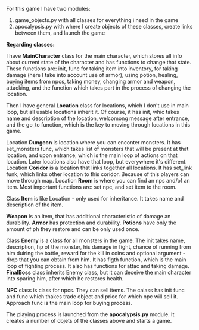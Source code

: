 For this game I have two modules:

1) game_objects.py with all classes for everything i need in the game
2) apocalypsis.py with where I create objects of these classes, create links between them, and launch the game

**Regarding classes:**

I have **MainCharacter** class for the main character, which stores all info about current state of the character and has functions to change that state.
These functions are: init, func for taking item into inventory, for taking damage (here I take into account use of armor), using potion, healing, buying items from npcs, taking money, changing armor and weapon, attacking, and the function which takes part in the process of changing the location.

Then I have general **Location** class for locations, which I don't use in main loop, but all usable locations inherit it.
Of course, it has init, whic takes name and description of the location, welcomong message after entrance, and the go_to function, which is the key to moving through locations in this game.

Location **Dungeon** is location where you can enconter monsters. It has set_monsters func, which takes list of monsters thst will be present at that location, and upon entrance, which is the main loop of actions on that location. Later locations also have that loop, but everywhere it's different.
Location **Coridor** is a location that links together all locations. It has set_link funk, which links other location to this coridor. Because of this players can move through map.
Location **Room** is where you can find an nps and/of an item. Most important functions are: set npc, and set item to the room.

Class **Item** is like Location - only used for inheritance. It takes name and description of the item.

**Weapon** is an item, that has additional characteristic of damage an durability. **Armor** has protection and durability. **Potions** have only the amount of ph they restore and can be only used once.

Class **Enemy** is a class for all monsters in the game. The init takes name, description, hp of the monster, his damage in fight, chance of running from him duiring the battle, reward for the kill in coins and optional argument - drop that you can obtain from him. It has figth function, which is the main loop of fighting process. It also has functions for attac and taking damage.
**FinalBoss** class inherits Enemy class, but it can deceive the main character into sparing him, after which he restores health.

**NPC** class is class for npcs. They can sell items. The calass has init func and func which thakes trade object and price for which npc will sell it. Approach func is the main loop for buying process.




The playing process is launched from the **apocalypsis.py** module. It creates a number of objets of the classes above and starts a game.

